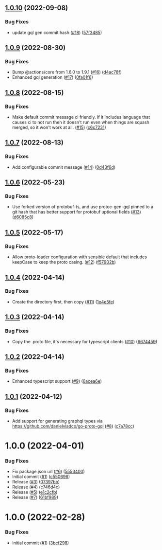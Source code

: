 ## [1.0.10](https://github.com/catalystsquad/action-buf/compare/v1.0.9...v1.0.10) (2022-09-08)


### Bug Fixes

* update gql gen commit hash ([#18](https://github.com/catalystsquad/action-buf/issues/18)) ([57f3485](https://github.com/catalystsquad/action-buf/commit/57f3485b22d12e9924de633977a2c52a382d5536))

## [1.0.9](https://github.com/catalystsquad/action-buf/compare/v1.0.8...v1.0.9) (2022-08-30)


### Bug Fixes

* Bump @actions/core from 1.6.0 to 1.9.1 ([#16](https://github.com/catalystsquad/action-buf/issues/16)) ([d4ac78f](https://github.com/catalystsquad/action-buf/commit/d4ac78fb807e5cb0743b7bcdc2f3c945862d2a66))
* Enhanced gql generation ([#17](https://github.com/catalystsquad/action-buf/issues/17)) ([0fa01f6](https://github.com/catalystsquad/action-buf/commit/0fa01f6c35d980dfaced55d0ad7552ef37c57256))

## [1.0.8](https://github.com/catalystsquad/action-buf/compare/v1.0.7...v1.0.8) (2022-08-15)


### Bug Fixes

* Make default commit message ci friendly. If it includes language that causes ci to not run then it doesn't run even when things are squash merged, so it won't work at all. ([#15](https://github.com/catalystsquad/action-buf/issues/15)) ([c6c7231](https://github.com/catalystsquad/action-buf/commit/c6c72314a3ce8ac774d10857fcd1380915cb9e8e))

## [1.0.7](https://github.com/catalystsquad/action-buf/compare/v1.0.6...v1.0.7) (2022-08-13)


### Bug Fixes

* Add configurable commit message ([#14](https://github.com/catalystsquad/action-buf/issues/14)) ([0d43f6d](https://github.com/catalystsquad/action-buf/commit/0d43f6dcd5615600cb8d952ac574136ffa58df18))

## [1.0.6](https://github.com/catalystsquad/action-buf/compare/v1.0.5...v1.0.6) (2022-05-23)


### Bug Fixes

* Use forked version of protobuf-ts, and use protoc-gen-gql pinned to a git hash that has better support for protobuf uptional fields ([#13](https://github.com/catalystsquad/action-buf/issues/13)) ([d6085c8](https://github.com/catalystsquad/action-buf/commit/d6085c8dc9a7fa3e6bd28808c2f182581a89dbaf))

## [1.0.5](https://github.com/catalystsquad/action-buf/compare/v1.0.4...v1.0.5) (2022-05-17)


### Bug Fixes

* Allow proto-loader configuration with sensible default that includes keepCase to keep the proto casing. ([#12](https://github.com/catalystsquad/action-buf/issues/12)) ([f57902b](https://github.com/catalystsquad/action-buf/commit/f57902bada161c0f906987614400db9dd6ee2862))

## [1.0.4](https://github.com/catalystsquad/action-buf/compare/v1.0.3...v1.0.4) (2022-04-14)


### Bug Fixes

* Create the directory first, then copy ([#11](https://github.com/catalystsquad/action-buf/issues/11)) ([1e4e5fe](https://github.com/catalystsquad/action-buf/commit/1e4e5fe509e85de46bb11469c43627fbacad9b47))

## [1.0.3](https://github.com/catalystsquad/action-buf/compare/v1.0.2...v1.0.3) (2022-04-14)


### Bug Fixes

* Copy the .proto file, it's necessary for typescript clients ([#10](https://github.com/catalystsquad/action-buf/issues/10)) ([6674459](https://github.com/catalystsquad/action-buf/commit/6674459b5c097c01d87ec09f40e861688e622855))

## [1.0.2](https://github.com/catalystsquad/action-buf/compare/v1.0.1...v1.0.2) (2022-04-14)


### Bug Fixes

* Enhanced typescript support ([#9](https://github.com/catalystsquad/action-buf/issues/9)) ([6acea6e](https://github.com/catalystsquad/action-buf/commit/6acea6e9341aade9db38469ff87faf49eed2b2cc))

## [1.0.1](https://github.com/catalystsquad/action-buf/compare/v1.0.0...v1.0.1) (2022-04-12)


### Bug Fixes

* Add support for generating graphql types via https://github.com/danielvladco/go-proto-gql ([#8](https://github.com/catalystsquad/action-buf/issues/8)) ([c7a78cc](https://github.com/catalystsquad/action-buf/commit/c7a78cccee52867a360bd3bb4ae494bf2ea053ff))

# 1.0.0 (2022-04-01)


### Bug Fixes

* Fix package.json url ([#6](https://github.com/catalystsquad/action-buf/issues/6)) ([5553400](https://github.com/catalystsquad/action-buf/commit/5553400ce329b431068be01f5567475af6cd0242))
* Initial commit ([#1](https://github.com/catalystsquad/action-buf/issues/1)) ([c550696](https://github.com/catalystsquad/action-buf/commit/c550696ab42a67a81f087b4018710218b49c446a))
* Release ([#3](https://github.com/catalystsquad/action-buf/issues/3)) ([07397bb](https://github.com/catalystsquad/action-buf/commit/07397bbafe3274efa30279dbed2e048b4a0d33e6))
* Release ([#4](https://github.com/catalystsquad/action-buf/issues/4)) ([c746d4c](https://github.com/catalystsquad/action-buf/commit/c746d4c1688539939d8fb04a9faa461dc6b89782))
* Release ([#5](https://github.com/catalystsquad/action-buf/issues/5)) ([e1c2cfb](https://github.com/catalystsquad/action-buf/commit/e1c2cfb8a797f23522bbff52d9cc023bf3e52963))
* Release ([#7](https://github.com/catalystsquad/action-buf/issues/7)) ([61bf989](https://github.com/catalystsquad/action-buf/commit/61bf989aa2c667707cb35a3ff6afb16ce063a779))

# 1.0.0 (2022-02-28)


### Bug Fixes

* Initial commit ([#1](https://github.com/catalystsquad/action-composite-action-template/issues/1)) ([3bcf298](https://github.com/catalystsquad/action-composite-action-template/commit/3bcf298630471c46d9f9a1f3a24c2c15342e1855))
